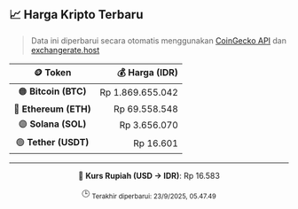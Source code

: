 

<!-- HARGA_KRIPTO -->
## 📈 Harga Kripto Terbaru

> Data ini diperbarui secara otomatis menggunakan [CoinGecko API](https://www.coingecko.com/) dan [exchangerate.host](https://exchangerate.host/)

<div align="center">

| 🪙 Token | 💰 Harga (IDR) |
|:------:|---------------:|
| 🟠 **Bitcoin (BTC)**   | Rp 1.869.655.042 |
| 🔵 **Ethereum (ETH)**  | Rp 69.558.548 |
| 🟣 **Solana (SOL)**    | Rp 3.656.070 |
| 🟢 **Tether (USDT)**   | Rp 16.601 |

---

💱 **Kurs Rupiah (USD → IDR)**: Rp 16.583

🕒 <sub>Terakhir diperbarui: 23/9/2025, 05.47.49</sub>

</div>
<!-- /HARGA_KRIPTO -->